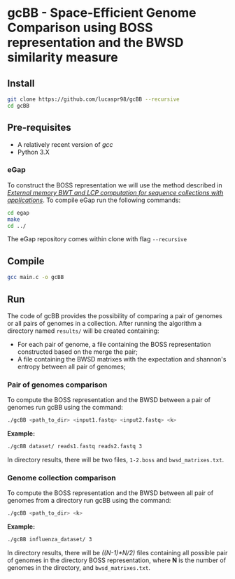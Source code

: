 # gcBB - Space-Efficient Genome Comparison using BOSS representation and the BWSD similarity measure 


## Install
```sh
git clone https://github.com/lucaspr98/gcBB --recursive
cd gcBB
```

## Pre-requisites
* A relatively recent version of *gcc*
* Python 3.X

### eGap
To construct the BOSS representation we will use the method described in [*External memory BWT and LCP computation for sequence collections with 
applications*](https://doi.org/10.1186/s13015-019-0140-0). To compile eGap run the following commands:
```sh
cd egap
make
cd ../
```
The eGap repository comes within clone with flag `--recursive`

## Compile
```sh
gcc main.c -o gcBB
```

## Run
The code of gcBB provides the possibility of comparing a pair of genomes or all pairs of genomes in a collection. After running the algorithm a directory named `results/` will be created containing:
* For each pair of genome, a file containing the BOSS representation constructed based on the merge the pair;
* A file containing the BWSD matrixes with the expectation and shannon's entropy between all pair of genomes;

### Pair of genomes comparison
To compute the BOSS representation and the BWSD between a pair of genomes run gcBB using the command:
```sh
./gcBB <path_to_dir> <input1.fastq> <input2.fastq> <k>
```
**Example:**
```sh
./gcBB dataset/ reads1.fastq reads2.fastq 3
```
In directory results, there will be two files, `1-2.boss` and `bwsd_matrixes.txt`.

### Genome collection comparison
To compute the BOSS representation and the BWSD between all pair of genomes from a directory run gcBB using the command:
```sh
./gcBB <path_to_dir> <k>
```
**Example:**
```sh
./gcBB influenza_dataset/ 3
```
In directory results, there will be _((N-1)*N/2)_ files containing all possible pair of genomes in the directory BOSS representation, where **N** is the number of genomes in the directory, and `bwsd_matrixes.txt`.